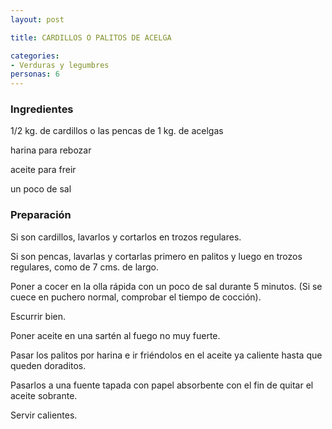 ```yaml
---
layout: post

title: CARDILLOS O PALITOS DE ACELGA

categories:
- Verduras y legumbres
personas: 6 
---
```

<h3>Ingredientes</h3>
1/2 kg. de cardillos o las pencas de 1 kg. de acelgas

harina para rebozar

aceite para freir

un poco de sal

<h3>Preparación</h3>
Si son cardillos, lavarlos y cortarlos en trozos regulares.

Si son pencas, lavarlas y cortarlas primero en palitos y luego en trozos regulares, como de 7 cms. de largo.

Poner a cocer en la olla rápida con un poco de sal durante 5 minutos. (Si se cuece en puchero normal, comprobar el tiempo de cocción).

Escurrir bien.

Poner aceite en una sartén al fuego no muy fuerte.

Pasar los palitos por harina e ir friéndolos en el aceite ya caliente hasta que queden doraditos.

Pasarlos a una fuente tapada con papel absorbente con el fin de quitar el aceite sobrante.

Servir calientes.

